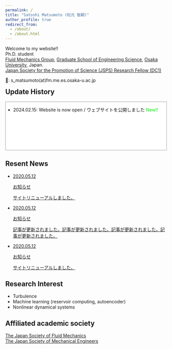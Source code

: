 ```yaml
---
permalink: /
title: "Satoshi Matsumoto (松元 智嗣)"
author_profile: true
redirect_from:
  - /about/
  - /about.html
---
```



Welcome to my website!! <br>
Ph.D. student <br>
[Fluid Mechanics Group](https://fm.me.es.osaka-u.ac.jp/en/), [Graduate School of Engineering Science](https://www.es.osaka-u.ac.jp/en/), [Osaka University](https://www.osaka-u.ac.jp/en), Japan. <br>
[Japan Society for the Promotion of Science (JSPS) Research Fellow (DC1)](https://www.jsps.go.jp/english/e-pd/index.html) <br>

📧: s_matsumoto(at)fm.me.es.osaka-u.ac.jp
<p style="margin-bottom: -1em; "></p>

## Update History
<div style="width: 100%; height: 150px; overflow-y: scroll; border: 1px #999 solid; background:#ffffff;">
<ul>
<li>2024.02.15: Website is now open / ウェブサイトを公開しました <font color=”red”>New!!</font></li>
</ul>
</div>

## Resent News
 <ul class="news_list">
    <li class="news_list_item">
      <a href="">
        <div class="news_list_date">
          <time>2020.05.12</time>
          <p class="news_item">お知らせ</p>
        </div>
        <p>サイトリニューアルしました。</p>
        <span class="arrow"></span>
      </a>
    </li>
    <li class="news_list_item">
      <a href="">
        <div class="news_list_date">
          <time>2020.05.12</time>
          <p class="news_item">お知らせ</p>
        </div>
        <p>記事が更新されました。記事が更新されました。記事が更新されました。記事が更新されました。</p>
        <span class="arrow"></span>
      </a>
    </li>
    <li class="news_list_item">
      <a href="">
        <div class="news_list_date">
          <time>2020.05.12</time>
          <p class="news_item">お知らせ</p>
        </div>
        <p>サイトリニューアルしました。</p>
        <span class="arrow"></span>
      </a>
    </li>
</ul>

## Research Interest
* Turbulence
* Machine learning (reservoir computing, autoencoder)
* Nonlinear dynamical systems

## Affiliated academic society
[The Japan Society of Fluid Mechanics](https://www.nagare.or.jp/en/index.html) <br>
[The Japan Society of Mechanical Engineers](https://www.jsme.or.jp/english/)